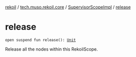 [rekoil](../../index.md) / [tech.muso.rekoil.core](../index.md) / [SupervisorScopeImpl](index.md) / [release](./release.md)

# release

`open suspend fun release(): `[`Unit`](https://kotlinlang.org/api/latest/jvm/stdlib/kotlin/-unit/index.html)

Release all the nodes within this RekoilScope.

